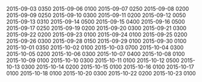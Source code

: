 2015-09-03 0350
2015-09-06 0100
2015-09-07 0250
2015-09-08 0200
2015-09-09 0250
2015-09-10 0300
2015-09-11 0200
2015-09-12 0050
2015-09-13 0310
2015-09-14 0500
2015-09-15 0400
2015-09-16 0500
2015-09-17 0250
2015-09-19 0200
2015-09-20 0300
2015-09-21 0300
2015-09-22 0200
2015-09-23 0100
2015-09-24 0100
2015-09-25 0200
2015-09-26 0300
2015-09-28 0150
2015-09-29 0100
2015-09-30 0100
2015-10-01 0350
2015-10-02 0100
2015-10-03 0700
2015-10-04 0300
2015-10-05 0200
2015-10-06 0300
2015-10-07 0400
2015-10-08 0100
2015-10-09 0100
2015-10-10 0300
2015-10-11 0100
2015-10-12 0500
2015-10-13 0300
2015-10-14 0200
2015-10-15 0100
2015-10-16 0100
2015-10-17 0100
2015-10-18 0100
2015-10-20 0300
2015-10-22 0200
2015-10-23 0100
